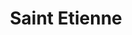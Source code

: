 ---
title: "Saint Etienne"
summary: "English indie pop band, founded in London in 1990. They are named after the French football team AS Saint-Étienne."
image: "saint-etienne.jpg"
apple_music_artist_url: "None"
---